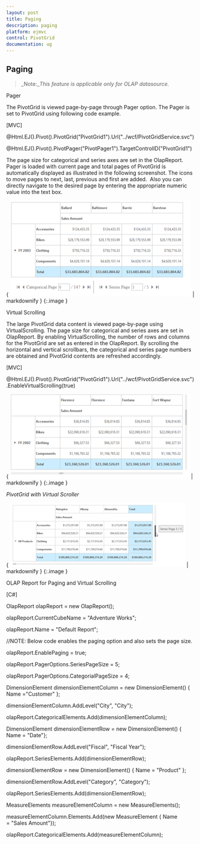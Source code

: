 ```yaml
---
layout: post
title: Paging
description: paging
platform: ejmvc
control: PivotGrid
documentation: ug
---
```


## Paging

> _Note:__This feature is applicable only for OLAP datasource._

Pager

The PivotGrid is viewed page-by-page through Pager option. The Pager is set to PivotGrid using following code example.



[MVC]

@Html.EJ().Pivot().PivotGrid("PivotGrid1").Url("../wcf/PivotGridService.svc")

@Html.EJ().Pivot().PivotPager("PivotPager1").TargetControlID("PivotGrid1")



The page size for categorical and series axes are set in the OlapReport. Pager is loaded with current page and total pages of PivotGrid is automatically displayed as illustrated in the following screenshot. The icons to move pages to next, last, previous and first are added.  Also you can directly navigate to the desired page by entering the appropriate numeric value into the text box.



{ ![](Paging_images/Paging_img1.png) | markdownify }
{:.image }


Virtual Scrolling

The large PivotGrid data content is viewed page-by-page using VirtualScrolling. The page size for categorical and series axes are set in OlapReport. By enabling VirtualScrolling, the number of rows and columns for the PivotGrid are set as entered in the OlapReport. By scrolling the horizontal and vertical scrollbars, the categorical and series page numbers are obtained and PivotGrid contents are refreshed accordingly.

[MVC] 

@Html.EJ().Pivot().PivotGrid("PivotGrid1").Url("../wcf/PivotGridService.svc").EnableVirtualScrolling(true) 



{ ![](Paging_images/Paging_img2.png) | markdownify }
{:.image }


_PivotGrid with Virtual Scroller_

{ ![Description: C:/Users/Narendhran Muthuvel/Pictures/sshot-1.png](Paging_images/Paging_img3.png) | markdownify }
{:.image }


OLAP Report for Paging and Virtual Scrolling

[C#]



OlapReport olapReport = new OlapReport();

olapReport.CurrentCubeName = "Adventure Works";

olapReport.Name = "Default Report";



//NOTE: Below code enables the paging option and also sets the page size.

olapReport.EnablePaging = true;

olapReport.PagerOptions.SeriesPageSize = 5;

olapReport.PagerOptions.CategorialPageSize = 4;



DimensionElement dimensionElementColumn = new DimensionElement() { Name ="Customer" };

dimensionElementColumn.AddLevel("City", "City");

olapReport.CategoricalElements.Add(dimensionElementColumn);



DimensionElement dimensionElementRow = new DimensionElement() { Name = "Date"};

dimensionElementRow.AddLevel("Fiscal", "Fiscal Year");

olapReport.SeriesElements.Add(dimensionElementRow);



dimensionElementRow = new DimensionElement() { Name = "Product" };

dimensionElementRow.AddLevel("Category", "Category");

olapReport.SeriesElements.Add(dimensionElementRow);



MeasureElements measureElementColumn = new MeasureElements();

measureElementColumn.Elements.Add(new MeasureElement { Name = "Sales Amount"});

olapReport.CategoricalElements.Add(measureElementColumn);





